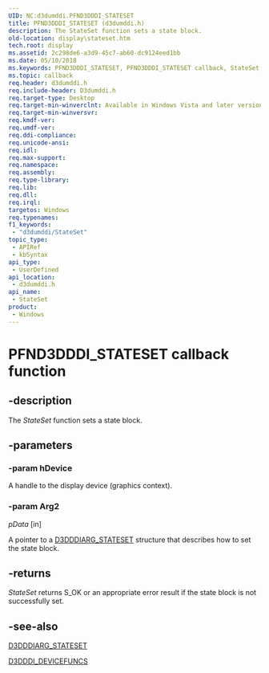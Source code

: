 ```yaml
---
UID: NC:d3dumddi.PFND3DDDI_STATESET
title: PFND3DDDI_STATESET (d3dumddi.h)
description: The StateSet function sets a state block.
old-location: display\stateset.htm
tech.root: display
ms.assetid: 2c298de6-a3d9-45c7-ab60-dc9124eed1bb
ms.date: 05/10/2018
ms.keywords: PFND3DDDI_STATESET, PFND3DDDI_STATESET callback, StateSet, StateSet callback function [Display Devices], UserModeDisplayDriver_Functions_ca9843ce-a32d-4d81-844a-213b7fe6c6e0.xml, d3dumddi/StateSet, display.stateset
ms.topic: callback
req.header: d3dumddi.h
req.include-header: D3dumddi.h
req.target-type: Desktop
req.target-min-winverclnt: Available in Windows Vista and later versions of the Windows operating systems.
req.target-min-winversvr: 
req.kmdf-ver: 
req.umdf-ver: 
req.ddi-compliance: 
req.unicode-ansi: 
req.idl: 
req.max-support: 
req.namespace: 
req.assembly: 
req.type-library: 
req.lib: 
req.dll: 
req.irql: 
targetos: Windows
req.typenames: 
f1_keywords:
 - "d3dumddi/StateSet"
topic_type:
 - APIRef
 - kbSyntax
api_type:
 - UserDefined
api_location:
 - d3dumddi.h
api_name:
 - StateSet
product:
 - Windows
---
```


# PFND3DDDI_STATESET callback function

## -description

The <i>StateSet</i> function sets a state block.

## -parameters

### -param hDevice

A handle to the display device (graphics context).

### -param Arg2

*pData* [in]

A pointer to a <a href="https://docs.microsoft.com/windows-hardware/drivers/ddi/content/d3dumddi/ns-d3dumddi-_d3dddiarg_stateset">D3DDDIARG_STATESET</a> structure that describes how to set the state block.

## -returns

<i>StateSet</i> returns S_OK or an appropriate error result if the state block is not successfully set.

## -see-also

<a href="https://docs.microsoft.com/windows-hardware/drivers/ddi/content/d3dumddi/ns-d3dumddi-_d3dddiarg_stateset">D3DDDIARG_STATESET</a>



<a href="https://docs.microsoft.com/windows-hardware/drivers/ddi/content/d3dumddi/ns-d3dumddi-_d3dddi_devicefuncs">D3DDDI_DEVICEFUNCS</a>

